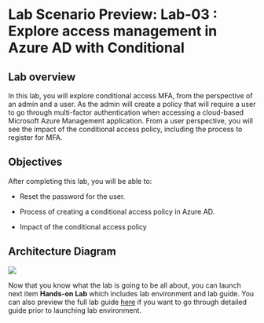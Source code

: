 # Lab Scenario Preview: Lab-03 : Explore access management in Azure AD with Conditional

## Lab overview

In this lab, you will explore conditional access MFA, from the perspective of an admin and a user. As the admin will create a policy that will require a user to go through multi-factor authentication when accessing a cloud-based Microsoft Azure Management application. From a user perspective, you will see the impact of the conditional access policy, including the process to register for MFA.


## Objectives

After completing this lab, you will be able to:

- Reset the password for the user.

- Process of creating a conditional access policy in Azure AD.

- Impact of the conditional access policy

## Architecture Diagram

![](../images/.png)

Now that you know what the lab is going to be all about, you can launch next item **Hands-on Lab** which includes lab environment and lab guide. You can also preview the full lab guide [here]() if you want to go through detailed guide prior to launching lab environment.  